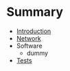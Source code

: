 # Summary

* [Introduction](README.md)
* [Network](network.md)
* Software
   * dummy
* [Tests](tests.md)

